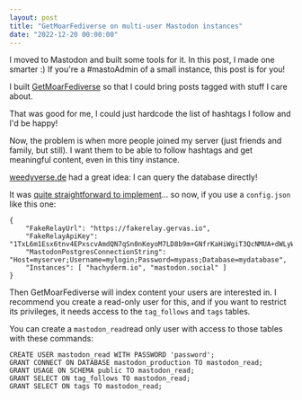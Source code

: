 ```yaml
---
layout: post
title: "GetMoarFediverse on multi-user Mastodon instances"
date: "2022-12-20 00:00:00"
---
```

I moved to Mastodon and built some tools for it. In this post, I made one smarter :) If you're a #mastoAdmin of a small instance, this post is for you!

<!--more-->

I built [GetMoarFediverse](https://github.com/g3rv4/GetMoarFediverse) so that I could bring posts tagged with stuff I care about.

That was good for me, I could just hardcode the list of hashtags I follow and I'd be happy!

Now, the problem is when more people joined my server (just friends and family, but still). I want them to be able to follow hashtags and get meaningful content, even in this tiny instance.

[weedyverse.de](https://mastodonte.tech/@admin@weedyverse.de/109461386898833204) had a great idea: I can query the database directly!

It was [quite straightforward to implement](https://github.com/g3rv4/GetMoarFediverse/commit/4ccfaad15fb487834cfb8dd6cad321efeaf83e55)... so now, if you use a `config.json` like this one:

```
{
    "FakeRelayUrl": "https://fakerelay.gervas.io",
    "FakeRelayApiKey": "1TxL6m1Esx6tnv4EPxscvAmdQN7qSn0nKeyoM7LD8b9m+GNfrKaHiWgiT3QcNMUA+dWLyWD8qyl1MuKJ+4uHA==",
    "MastodonPostgresConnectionString": "Host=myserver;Username=mylogin;Password=mypass;Database=mydatabase",
    "Instances": [ "hachyderm.io", "mastodon.social" ]
}
```

Then GetMoarFediverse will index content your users are interested in. I recommend you create a read-only user for this, and if you want to restrict its privileges, it needs access to the `tag_follows` and `tags` tables.

You can create a `mastodon_read`read only user with access to those tables with these commands:

```
CREATE USER mastodon_read WITH PASSWORD 'password';
GRANT CONNECT ON DATABASE mastodon_production TO mastodon_read;
GRANT USAGE ON SCHEMA public TO mastodon_read;
GRANT SELECT ON tag_follows TO mastodon_read;
GRANT SELECT ON tags TO mastodon_read;
```
